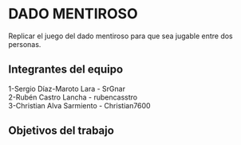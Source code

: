 # DADO MENTIROSO

Replicar el juego del dado mentiroso para que sea jugable entre dos personas.

## Integrantes del equipo

 1-Sergio Díaz-Maroto Lara - SrGnar                                                                                                                       
 2-Rubén Castro Lancha - rubencasstro                                                                                                                                     
 3-Christian Alva Sarmiento - Christian7600

## Objetivos del trabajo


